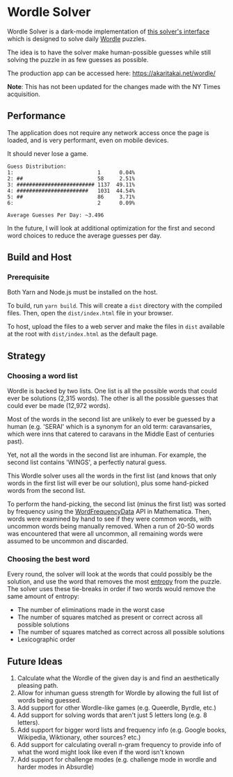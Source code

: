 Wordle Solver
=============

Wordle Solver is a dark-mode implementation of [this solver's interface](https://notfunatparties.com/wordle-solver)
which is designed to solve daily [Wordle](https://www.powerlanguage.co.uk/wordle/) puzzles.

The idea is to have the solver make human-possible guesses while still solving the puzzle in as few guesses as possible.

The production app can be accessed here: https://akaritakai.net/wordle/

**Note**: This has not been updated for the changes made with the NY Times acquisition.

Performance
-----------
The application does not require any network access once the page is loaded, and is very performant, even on mobile
devices.

It should never lose a game.

```
Guess Distribution:
1:                           1      0.04%
2: ##                        58     2.51%
3: ######################### 1137  49.11%
4: #######################   1031  44.54%
5: ##                        86     3.71%
6:                           2      0.09%

Average Guesses Per Day: ~3.496
```

In the future, I will look at additional optimization for the first and second word choices to reduce the average
guesses per day.

Build and Host
--------------

### Prerequisite
Both Yarn and Node.js must be installed on the host.

To build, run `yarn build`. This will create a `dist` directory with the compiled files. Then, open the
`dist/index.html` file in your browser.

To host, upload the files to a web server and make the files in `dist` available at the root with `dist/index.html` as
the default page.

Strategy
--------

### Choosing a word list

Wordle is backed by two lists. One list is all the possible words that could ever be solutions (2,315 words). The other
is all the possible guesses that could ever be made (12,972 words).

Most of the words in the second list are unlikely to ever be guessed by a human (e.g. 'SERAI' which is a synonym for an
old term: caravansaries, which were inns that catered to caravans in the Middle East of centuries past).

Yet, not all the words in the second list are inhuman. For example, the second list contains 'WINGS', a perfectly
natural guess.

This Wordle solver uses all the words in the first list (and knows that only words in the first list will ever be our
solution), plus some hand-picked words from the second list.

To perform the hand-picking, the second list (minus the first list) was sorted by frequency using the
[WordFrequencyData](https://reference.wolfram.com/language/ref/WordFrequencyData.html) API in Mathematica. Then, words
were examined by hand to see if they were common words, with uncommon words being manually removed. When a run of 20-50
words was encountered that were all uncommon, all remaining words were assumed to be uncommon and discarded.

### Choosing the best word

Every round, the solver will look at the words that could possibly be the solution, and use the word that removes the
most [entropy](https://en.wikipedia.org/wiki/Entropy_(information_theory)) from the puzzle. The solver uses these
tie-breaks in order if two words would remove the same amount of entropy:
- The number of eliminations made in the worst case
- The number of squares matched as present or correct across all possible solutions
- The number of squares matched as correct across all possible solutions
- Lexicographic order

Future Ideas
------------

1. Calculate what the Wordle of the given day is and find an aesthetically pleasing path.
2. Allow for inhuman guess strength for Wordle by allowing the full list of words being guessed.
3. Add support for other Wordle-like games (e.g. Queerdle, Byrdle, etc.)
4. Add support for solving words that aren't just 5 letters long (e.g. 8 letters).
5. Add support for bigger word lists and frequency info (e.g. Google books, Wikipedia, Wiktionary, other sources? etc.)
6. Add support for calculating overall n-gram frequency to provide info of what the word might look like even if the word isn't known
7. Add support for challenge modes (e.g. challenge mode in wordle and harder modes in Absurdle)
